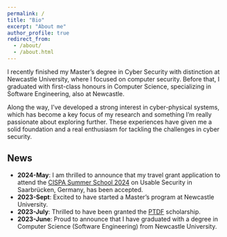 ```yaml
---
permalink: /
title: "Bio"
excerpt: "About me"
author_profile: true
redirect_from: 
  - /about/
  - /about.html
---
```


I recently finished my Master’s degree in Cyber Security with distinction at Newcastle University, where I focused on computer security. Before that, I graduated with first-class honours in Computer Science, specializing in Software Engineering, also at Newcastle.

Along the way, I’ve developed a strong interest in cyber-physical systems, which has become a key focus of my research and something I’m really passionate about exploring further. These experiences have given me a solid foundation and a real enthusiasm for tackling the challenges in cyber security.

## News
- **2024-May**: I am thrilled to announce that my travel grant application to attend the [CISPA Summer School 2024](https://cispa.de/summer-school-usable) on Usable Security in Saarbrücken, Germany, has been accepted.
- **2023-Sept**: Excited to have started a Master’s program at Newcastle University.
- **2023-July**: Thrilled to have been granted the [PTDF](https://scholarship.ptdf.gov.ng/) scholarship.  
- **2023-June**: Proud to announce that I have graduated with a degree in Computer Science (Software Engineering) from Newcastle University.
